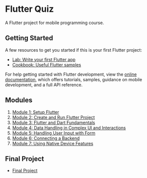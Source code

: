 # Flutter Quiz

A Flutter project for mobile programming course.

## Getting Started

A few resources to get you started if this is your first Flutter project:

- [Lab: Write your first Flutter app](https://docs.flutter.dev/get-started/codelab)
- [Cookbook: Useful Flutter samples](https://docs.flutter.dev/cookbook)

For help getting started with Flutter development, view the
[online documentation](https://docs.flutter.dev/), which offers tutorials,
samples, guidance on mobile development, and a full API reference.

## Modules

1. [Module 1: Setup Flutter](https://drive.google.com/file/d/1UfZyOqYzFk_mqpSVhutx4u2hHnjyomEe/view?usp=sharing)
2. [Module 2: Create and Run Flutter Project](https://drive.google.com/file/d/1WAXb-YXTk8EdhaeNHi_rESefgO0JWcqM/view?usp=share_link)
3. [Module 3: Flutter and Dart Fundamentals](https://drive.google.com/file/d/1tPRvnAnRRk4COpqiC3s0TWPzxKPplR-3/view?usp=share_link)
4. [Module 4: Data Handling in Complex UI and Interactions](https://drive.google.com/file/d/1tPRvnAnRRk4COpqiC3s0TWPzxKPplR-3/view?usp=share_link)
5. [Module 5: Handling User Input with Form](modules/module5.md)
6. [Module 6: Connecting a Backend](modules/module6.md) 
7. [Module 7: Using Native Device Features](modules/module7.md)

## Final Project

* [Final Project](modules/final_project.md)


